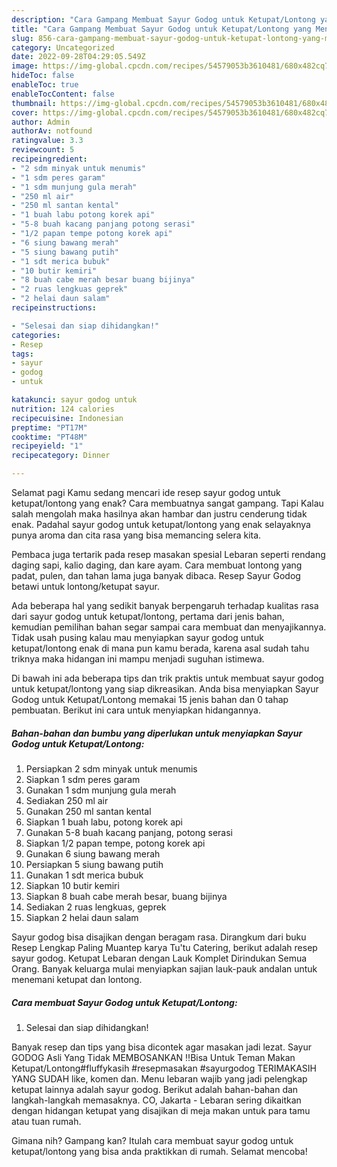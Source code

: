 ```yaml
---
description: "Cara Gampang Membuat Sayur Godog untuk Ketupat/Lontong yang Menggugah Selera, Buat Buka Puasa}"
title: "Cara Gampang Membuat Sayur Godog untuk Ketupat/Lontong yang Menggugah Selera, Buat Buka Puasa}"
slug: 856-cara-gampang-membuat-sayur-godog-untuk-ketupat-lontong-yang-menggugah-selera-buat-buka-puasa
category: Uncategorized
date: 2022-09-28T04:29:05.549Z
image: https://img-global.cpcdn.com/recipes/54579053b3610481/680x482cq70/sayur-godog-untuk-ketupatlontong-foto-resep-utama.jpg
hideToc: false
enableToc: true
enableTocContent: false
thumbnail: https://img-global.cpcdn.com/recipes/54579053b3610481/680x482cq70/sayur-godog-untuk-ketupatlontong-foto-resep-utama.jpg
cover: https://img-global.cpcdn.com/recipes/54579053b3610481/680x482cq70/sayur-godog-untuk-ketupatlontong-foto-resep-utama.jpg
author: Admin
authorAv: notfound
ratingvalue: 3.3
reviewcount: 5
recipeingredient:
- "2 sdm minyak untuk menumis"
- "1 sdm peres garam"
- "1 sdm munjung gula merah"
- "250 ml air"
- "250 ml santan kental"
- "1 buah labu potong korek api"
- "5-8 buah kacang panjang potong serasi"
- "1/2 papan tempe potong korek api"
- "6 siung bawang merah"
- "5 siung bawang putih"
- "1 sdt merica bubuk"
- "10 butir kemiri"
- "8 buah cabe merah besar buang bijinya"
- "2 ruas lengkuas geprek"
- "2 helai daun salam"
recipeinstructions:

- "Selesai dan siap dihidangkan!"
categories:
- Resep
tags:
- sayur
- godog
- untuk

katakunci: sayur godog untuk 
nutrition: 124 calories
recipecuisine: Indonesian
preptime: "PT17M"
cooktime: "PT48M"
recipeyield: "1"
recipecategory: Dinner

---
```



Selamat pagi Kamu sedang mencari ide resep sayur godog untuk ketupat/lontong yang enak? Cara membuatnya sangat gampang. Tapi Kalau salah mengolah maka hasilnya akan hambar dan justru cenderung tidak enak. Padahal sayur godog untuk ketupat/lontong yang enak selayaknya punya aroma dan cita rasa yang bisa memancing selera kita.


Pembaca juga tertarik pada resep masakan spesial Lebaran seperti rendang daging sapi, kalio daging, dan kare ayam. Cara membuat lontong yang padat, pulen, dan tahan lama juga banyak dibaca. Resep Sayur Godog betawi untuk lontong/ketupat sayur.

Ada beberapa hal yang sedikit banyak berpengaruh terhadap kualitas rasa dari sayur godog untuk ketupat/lontong, pertama dari jenis bahan, kemudian pemilihan bahan segar sampai cara membuat dan menyajikannya. Tidak usah pusing kalau mau menyiapkan sayur godog untuk ketupat/lontong enak di mana pun kamu berada, karena asal sudah tahu triknya maka hidangan ini mampu menjadi suguhan istimewa.


Di bawah ini ada beberapa tips dan trik praktis untuk membuat sayur godog untuk ketupat/lontong yang siap dikreasikan. Anda bisa menyiapkan Sayur Godog untuk Ketupat/Lontong memakai 15 jenis bahan dan 0 tahap pembuatan. Berikut ini cara untuk menyiapkan hidangannya.

<!--inarticleads1-->

##### Bahan-bahan dan bumbu yang diperlukan untuk menyiapkan Sayur Godog untuk Ketupat/Lontong:

1. Persiapkan 2 sdm minyak untuk menumis
1. Siapkan 1 sdm peres garam
1. Gunakan 1 sdm munjung gula merah
1. Sediakan 250 ml air
1. Gunakan 250 ml santan kental
1. Siapkan 1 buah labu, potong korek api
1. Gunakan 5-8 buah kacang panjang, potong serasi
1. Siapkan 1/2 papan tempe, potong korek api
1. Gunakan 6 siung bawang merah
1. Persiapkan 5 siung bawang putih
1. Gunakan 1 sdt merica bubuk
1. Siapkan 10 butir kemiri
1. Siapkan 8 buah cabe merah besar, buang bijinya
1. Sediakan 2 ruas lengkuas, geprek
1. Siapkan 2 helai daun salam


Sayur godog bisa disajikan dengan beragam rasa. Dirangkum dari buku Resep Lengkap Paling Muantep karya Tu&#39;tu Catering, berikut adalah resep sayur godog. Ketupat Lebaran dengan Lauk Komplet Dirindukan Semua Orang. Banyak keluarga mulai menyiapkan sajian lauk-pauk andalan untuk menemani ketupat dan lontong. 

<!--inarticleads2-->

##### Cara membuat Sayur Godog untuk Ketupat/Lontong:


1. Selesai dan siap dihidangkan!

Banyak resep dan tips yang bisa dicontek agar masakan jadi lezat. Sayur GODOG Asli Yang Tidak MEMBOSANKAN ‼️Bisa Untuk Teman Makan Ketupat/Lontong#fluffykasih #resepmasakan #sayurgodog TERIMAKASIH YANG SUDAH like, komen dan. Menu lebaran wajib yang jadi pelengkap ketupat lainnya adalah sayur godog. Berikut adalah bahan-bahan dan langkah-langkah memasaknya. CO, Jakarta - Lebaran sering dikaitkan dengan hidangan ketupat yang disajikan di meja makan untuk para tamu atau tuan rumah. 

Gimana nih? Gampang kan? Itulah cara membuat sayur godog untuk ketupat/lontong yang bisa anda praktikkan di rumah. Selamat mencoba!
